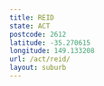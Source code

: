 ```yaml
---
title: REID
state: ACT
postcode: 2612
latitude: -35.270615
longitude: 149.133208
url: /act/reid/
layout: suburb
---
```

